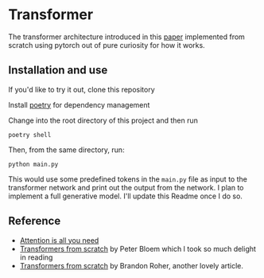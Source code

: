 # Transformer

The transformer architecture introduced in this [paper](https://proceedings.neurips.cc/paper/2017/file/3f5ee243547dee91fbd053c1c4a845aa-Paper.pdf) implemented from scratch using pytorch out of pure curiosity for how it works.
## Installation and use

If you'd like to try it out, clone this repository

Install [poetry](https://python-poetry.org/docs/#installation) for dependency management

Change into the root directory of this project and then run

```
poetry shell 
```

Then, from the same directory, run:

```
python main.py
```

This would use some predefined tokens in the `main.py` file as input to the transformer network and print out the output from the network.
I plan to implement a full generative model. I'll update this Readme once I do so.

## Reference
- [Attention is all you need](https://proceedings.neurips.cc/paper/2017/file/3f5ee243547dee91fbd053c1c4a845aa-Paper.pdf)
- [Transformers from scratch](https://peterbloem.nl/blog/transformers) by Peter Bloem which I took so much delight in reading
- [Transformers from scratch](https://e2eml.school/transformers.html) by Brandon Roher, another lovely article.